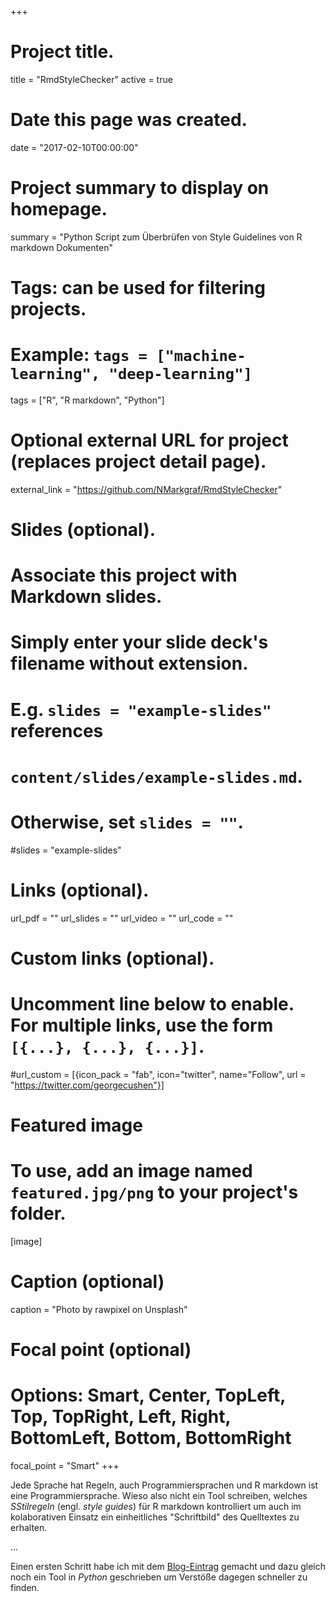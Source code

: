 +++
# Project title.
title = "RmdStyleChecker"
active = true

# Date this page was created.
date = "2017-02-10T00:00:00"

# Project summary to display on homepage.
summary = "Python Script zum Überbrüfen von Style Guidelines von R markdown Dokumenten"

# Tags: can be used for filtering projects.
# Example: `tags = ["machine-learning", "deep-learning"]`
tags = ["R", "R markdown", "Python"]

# Optional external URL for project (replaces project detail page).
external_link = "https://github.com/NMarkgraf/RmdStyleChecker"

# Slides (optional).
#   Associate this project with Markdown slides.
#   Simply enter your slide deck's filename without extension.
#   E.g. `slides = "example-slides"` references 
#   `content/slides/example-slides.md`.
#   Otherwise, set `slides = ""`.
#slides = "example-slides"

# Links (optional).
url_pdf = ""
url_slides = ""
url_video = ""
url_code = ""

# Custom links (optional).
#   Uncomment line below to enable. For multiple links, use the form `[{...}, {...}, {...}]`.
#url_custom = [{icon_pack = "fab", icon="twitter", name="Follow", url = "https://twitter.com/georgecushen"}]

# Featured image
# To use, add an image named `featured.jpg/png` to your project's folder. 
[image]
  # Caption (optional)
  caption = "Photo by rawpixel on Unsplash"
  
  # Focal point (optional)
  # Options: Smart, Center, TopLeft, Top, TopRight, Left, Right, BottomLeft, Bottom, BottomRight
  focal_point = "Smart"
+++

Jede Sprache hat Regeln, auch Programmiersprachen und R markdown ist eine Programmiersprache. Wieso also nicht ein Tool schreiben, welches *SStilregeln* (engl. *style guides*) für R markdown kontrolliert um auch im kolaborativen Einsatz ein einheitliches "Schriftbild" des Quelltextes zu erhalten. 

...

Einen ersten Schritt habe ich mit dem [Blog-Eintrag](auch-rmarkdown-dateien-sollten-sich-regeln-halten) gemacht und dazu gleich noch ein Tool in *Python* geschrieben um Verstöße dagegen schneller zu finden.
